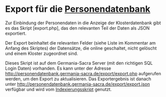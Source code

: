 # Export für die [Personendatenbank](http://personendatenbank.germania-sacra.de)
Zur Einbindung der Personendaten in die Anzeige der Klosterdatenbank gibt es das Skript [export.php], das den relevanten Teil der Daten als JSON exportiert.

Der Export beinhaltet die relevanten Felder (siehe Liste im Kommentar am Anfang des Skriptes) der Datensätze, die online geschaltet, nicht gelöscht und einem Kloster zugeordnet sind.

Dieses Skript ist auf dem Germania-Sacra Server (mit den richtigen SQL Login Daten) vorhanden. Es kann unter der Adresse http://personendatenbank.germania-sacra.de/export/export.php aufgerufen werden, um den Export zu aktualisieren. Das Exportergebnis ist danach unter http://personendatenbank.germania-sacra.de/export/export.json verfügbar und wird vom [Indexierungsskript](../klosterdatenbank_neu/#Indexierung-der-Daten) genutzt.
